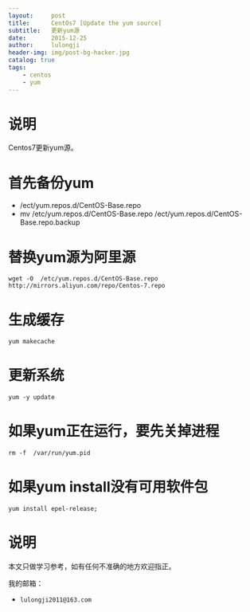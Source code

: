 ```yaml
---
layout:     post
title:      CentOs7 [Update the yum source]
subtitle:   更新yum源
date:       2015-12-25
author:     lulongji
header-img: img/post-bg-hacker.jpg
catalog: true
tags:
    - centos
    - yum
---
```



# 说明
Centos7更新yum源。

# 首先备份yum
- /ect/yum.repos.d/CentOS-Base.repo
- mv  /etc/yum.repos.d/CentOS-Base.repo  /ect/yum.repos.d/CentOS-Base.repo.backup

# 替换yum源为阿里源

    wget -O  /etc/yum.repos.d/CentOS-Base.repo  http://mirrors.aliyun.com/repo/Centos-7.repo

# 生成缓存
    yum makecache

# 更新系统
    yum -y update
 

# 如果yum正在运行，要先关掉进程   

    rm -f  /var/run/yum.pid


# 如果yum install没有可用软件包

    yum install epel-release;


# 说明

本文只做学习参考，如有任何不准确的地方欢迎指正。

我的邮箱：
- ```lulongji2011@163.com```








 

